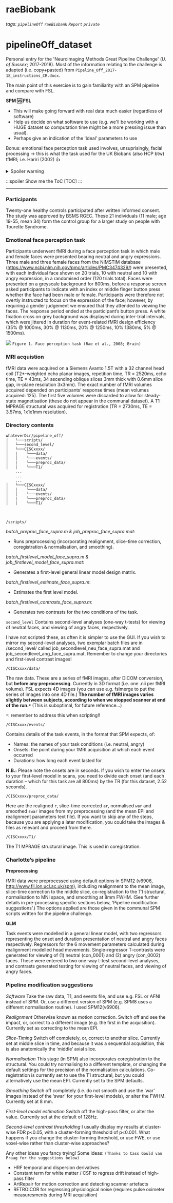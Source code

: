 # raeBiobank

###### tags: `pipelineOff` `raeBiobank` `Report` `private`

# pipelineOff_dataset

Personal entry for the 'Neuroimaging Methods Great Pipeline Challenge' (*U. of Sussex*; 2017-2018). Most of the information relating to the challenge is adapted (i.e. copy+pasted) from `Pipeline_Off_2017-18_instructions_CR.docx`.

The main point of this exercise is to gain familiarity with an SPM pipeline and compare with FSL. 

**SPM :vs: FSL**

- This will make going forward with real data much easier (regardless of software)
- Help us decide on what software to use (e.g. we'll be working with a HUGE dataset so computation time might be a more pressing issue than usual). 
- Perhaps give an indication of the 'ideal' parameters to use

Bonus: emotional face perception task used involves, unsuprisingly, facial processing -> this is what the task used for the UK Biobank (also HCP btw) tfMRI; i.e. Hariri (2002) :thumbsup: 

<details>
  <summary>Spoiler warning</summary>
  
  Spoiler text. Note that it's important to have a space after the summary tag. You should be able to write any markdown you want inside the `<details>` tag... just make sure you close `<details>` afterward.
  
  ```javascript
  console.log("I'm a code block!");
  ```
  
</details>


:::spoiler Show me the ToC
[TOC]
:::

---


### Participants

Twenty-one healthy controls participated after written informed consent. The study was approved by BSMS RGEC. These 21 individuals (11 male; age 19-55, mean 34) form the control group for a larger study on people with Tourette Syndrome.

### Emotional face perception task

Participants underwent fMRI during a face perception task in which male and female faces were presented bearing neutral and angry expressions. Three male and three female faces from the NIMSTIM database (https://www.ncbi.nlm.nih.gov/pmc/articles/PMC3474329/) were presented, with each individual face shown on 20 trials, 10 with neutral and 10 with angry expression, in a randomised order (120 trials total). Faces were presented on a greyscale background for 800ms, before a response screen asked participants to indicate with an index or middle finger button press whether the face had been male or female. Participants were therefore not overtly instructed to focus on the expression of the face; however, by requiring a gender judgement we ensured that they attended to viewing the faces. The response period ended at the participant’s button press. A white fixation cross on grey background was displayed during inter-trial intervals, which were jittered in duration for event-related fMRI design efficiency (35% @ 1000ms, 30% @ 1130ms, 20% @ 1250ms, 10% 1380ms, 5% @ 1500ms).

![](https://i.imgur.com/lrZpAet.png)
`Figure 1. Face perception task (Rae et al., 2008; Brain) `

### MRI acquistion

fMRI data were acquired on a Siemens Avanto 1.5T with a 32 channel head coil (T2*-weighted echo planar images, repetition time, TR = 2520ms, echo time, TE = 43ms, 34 ascending oblique slices 3mm thick with 0.6mm slice gap, in-plane resolution 3x3mm). The exact number of fMRI volumes acquired depended on participants’ response times (mean volumes acquired: 125). The first five volumes were discarded to allow for steady-state magnetisation (these do not appear in the communal dataset). A T1 MPRAGE structural was acquired for registration (TR = 2730ms, TE = 3.57ms, 1x1x1mm resolution).

### Directory contents

```
whateverDir/pipeline_off/
│   └───scripts/
│   └───second_level/
│   └───CISCxxxx/
│   |    └───data/
│   |    └───events/
│   |    └───preproc_data/
│   |    └───T1/
    ...
    ...
    ...
│   └───CISCxxxx/
│   |    └───data/
│   |    └───events/
│   |    └───preproc_data/
│   |    └───T1/
```
<br>

``/scripts/``

*batch_preproc_face_supra.m & job_preproc_face_supra.mat*: 
- Runs preprocessing (incorporating realignment, slice-time correction, coregistration & normalisation, and smoothing).

*batch_firstlevel_model_face_supra.m & job_firstlevel_model_face_supra.mat*:
- Generates a first-level general linear model design matrix.

*batch_firstlevel_estimate_face_supra.m*:
- Estimates the first level model.

*batch_firstlevel_contrasts_face_supra.m*:
- Generates two contrasts for the two conditions of the task.

```second_level```
Contains second-level analyses (one-way t-tests) for viewing of neutral faces, and viewing of angry faces, respectively.

I have not scripted these, as often it is simpler to use the GUI. If you wish to mirror my second-level analyses, two exemplar batch files are in /second_level/ called job_secondlevel_neu_face_supra.mat and job_secondlevel_ang_face_supra.mat. Remember to change your directories and first-level contrast images!


```/CISCxxxx/data/```

The raw data. These are a series of fMRI images, after DICOM conversion, but **before any preprocessing**. Currently in 3D format (i.e. one .nii per fMRI volume). FSL expects 4D images (you can use e.g. fslmerge to put the series of images into one 4D file.) **The number of fMRI images varies slightly between subjects, according to when we stopped scanner at end of the run.`*`** (This is suboptimal, for future reference...)

`*`: remember to address this when scripting!!

```/CISCxxxx/events/```

Contains details of the task events, in the format that SPM expects, of:
- Names: the names of your task conditions (i.e. neutral, angry)
- Onsets: the point during your fMRI acquisition at which each event occurred
- Durations: how long each event lasted for

**N.B.:** Please note the onsets are in seconds. If you wish to enter the onsets to your first-level model in scans, you need to divide each onset (and each duration – which for this task are all 800ms) by the TR (for this dataset, 2.52 seconds).

```/CISCxxxx/preproc_data/```

Here are the realigned ``r``, slice-time corrected ``ar``, normalised ``war`` and smoothed ``swar`` images from my preprocessing (and the mean EPI and realignment parameters text file). If you want to skip any of the steps, because you are applying a later modification, you could take the images & files as relevant and proceed from there.

```/CISCxxxx/T1/```

The T1 MPRAGE structural image. This is used in coregistration.

### Charlotte’s pipeline

**Preprocessing**

fMRI data were preprocessed using default options in SPM12 (v6906, http://www.fil.ion.ucl.ac.uk/spm), including realignment to the mean image, slice-time correction to the middle slice, co-registration to the T1 structural, normalisation to MNI space, and smoothing at 8mm FWHM. (See further details in pre-processing specific sections below, ‘Pipeline modification suggestions’.) The options applied are those given in the communal SPM scripts written for the pipeline challenge.

**GLM**

Task events were modelled in a general linear model, with two regressors representing the onset and duration presentation of neutral and angry faces respectively. Regressors for the 6 movement parameters calculated during realignment modelled head movements. Single-regressor T-contrasts were generated for viewing of (1) neutral (con_0001) and (2) angry (con_0002) faces. These were entered to two one-way t-test second-level analyses, and contrasts generated testing for viewing of neutral faces, and viewing of angry faces.

### Pipeline modification suggestions

*Software*
Take the raw data, T1, and events file, and use e.g. FSL or AFNI instead of SPM. Or, use a different version of SPM (e.g. SPM8 uses a different normalisation routine). I used SPM12(v6906). 

*Realignment*
Otherwise known as motion correction. Switch off and see the impact, or, correct to a different image (e.g. the first in the acquisition). Currently set as correcting to the mean EPI.

*Slice-Timing*
Switch off completely, or, correct to another slice. Currently set at middle slice in time, and because it was a sequential acquisition, this is also anatomically the ‘middle’ axial slice.

*Normalisation*
This stage (in SPM) also incorporates coregistration to the structural. You could try normalising to a different template, or changing the default settings for the precision of the normalisation calculations. Co-registration is currently set to use the T1 structural, but you could alternatively use the mean EPI. Currently set to the SPM defaults.

*Smoothing*
Switch off completely (i.e. do not smooth and use the ‘war’ images instead of the ‘swar’ for your first-level models), or alter the FWHM. Currently set at 8 mm.

*First-level model estimation*
Switch off the high-pass filter, or alter the value. Currently set at the default of 128Hz.

*Second-level contrast thresholding*
I usually display my results at cluster-wise FDR p<0.05, with a cluster-forming threshold of p<0.001. What happens if you change the cluster-forming threshold, or use FWE, or use voxel-wise rather than cluster-wise approaches?

Any other ideas you fancy trying! Some ideas:
``(Thanks to Cass Gould van Praag for the suggestions below)``
- HRF temporal and dispersion derivatives
- Constant term for white matter / CSF to regress drift instead of high-pass filter
- ArtRepair for motion correction and detecting scanner artefacts
- RETROICOR for regressing physiological noise (requires pulse oximeter measuresments during MRI acquisition) 






